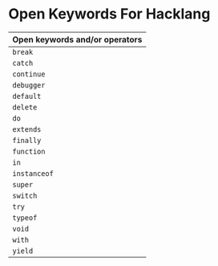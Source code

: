 # Open Keywords For Hacklang

| **Open keywords and/or operators**
| ------------------------------------------------------------------ |
| `break`     |
| `catch`     |
| `continue`  |
| `debugger`  |
| `default`   |
| `delete`    |
| `do`        |
| `extends`   |
| `finally`   |
| `function`  |
| `in`        |
| `instanceof`|
| `super`     |
| `switch`    |
| `try`       |
| `typeof`    |
| `void`      |
| `with`      |
| `yield `    |
